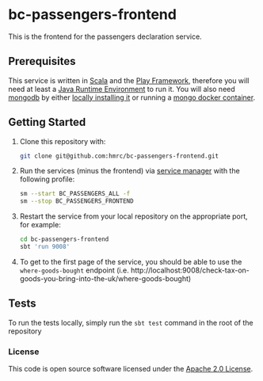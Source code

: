 # bc-passengers-frontend

This is the frontend for the passengers declaration service.

## Prerequisites

This service is written in [Scala](https://www.scala-lang.org/) and the [Play Framework](https://www.playframework.com/), therefore you will need at least a [Java Runtime Environment](https://www.java.com/en/download/) to run it. You will also need [mongodb](https://mongodb.com) by either [locally installing it](https://docs.mongodb.com/guides/server/install/) or running a [mongo docker container](https://hub.docker.com/_/mongo).

## Getting Started

1. Clone this repository with:
   ```bash
   git clone git@github.com:hmrc/bc-passengers-frontend.git
   ```
2. Run the services (minus the frontend) via [service manager](https://github.com/hmrc/service-manager) with the following profile:
   ```bash
   sm --start BC_PASSENGERS_ALL -f
   sm --stop BC_PASSENGERS_FRONTEND
   ```
3. Restart the service from your local repository on the appropriate port, for example:
   ```bash
   cd bc-passengers-frontend
   sbt 'run 9008'
   ```
4. To get to the first page of the service, you should be able to use the `where-goods-bought` endpoint (i.e. http://localhost:9008/check-tax-on-goods-you-bring-into-the-uk/where-goods-bought)

## Tests

To run the tests locally, simply run the `sbt test` command in the root of the repository

### License

This code is open source software licensed under the [Apache 2.0 License]("http://www.apache.org/licenses/LICENSE-2.0.html").
